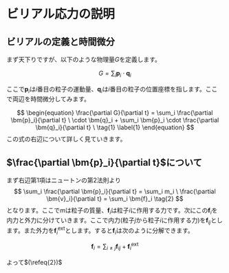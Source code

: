 # ビリアル応力の説明
## ビリアルの定義と時間微分
まず天下りですが、以下のような物理量$G$を定義します。

$$
G = \sum_i \bm{p}_i \cdot \bm{q}_i
$$

ここで$\bm{p}_i$は$i$番目の粒子の運動量、$\bm{q}_i$は$i$番目の粒子の位置座標を指します。ここで両辺を時間微分してみます。

$$
\begin{equation}
\frac{\partial G}{\partial t} = \sum_i \frac{\partial \bm{p}_i}{\partial t} \ 
    \cdot \bm{q}_i + \sum_i \bm{p}_i \cdot \frac{\partial \bm{q}_i}{\partial t} \
    \tag{1} \label{1}
\end{equation}
$$
この式の右辺について詳しく見ていきます。

## $\frac{\partial \bm{p}_i}{\partial t}$について

まず右辺第1項はニュートンの第2法則より
$$
\sum_i \frac{\partial \bm{p}_i}{\partial t} = \sum_i m_i \ 
    \frac{\partial \bm{v}_i}{\partial t} = \sum_i \bm{f}_i \tag{2}
$$
となります。ここで$m$は粒子の質量、$\bm{f}_i$は粒子$i$に作用する力です。次にこの$\bm{f}_i$を内力と外力に分けていきます。ここで内力(粒子$j$から粒子$i$に作用する力)を$\bm{f}_{ij}$とします。また外力を$\bm{f}_i^\mathrm{ext}$とします。すると$\bm{f}_i$は次のように分解できます。

$$
\bm{f}_i = \sum_{i \neq j} \bm{f}_{ij} + \bm{f}_i^\mathrm{ext} \tag{3}
$$

よって$(\refeq{2})$